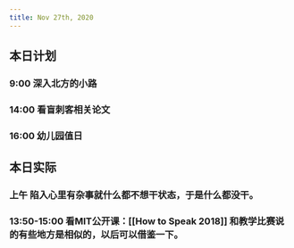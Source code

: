 ```yaml
---
title: Nov 27th, 2020
---
```


## 本日计划
### 9:00 深入北方的小路
### 14:00 看盲刺客相关论文
### 16:00 幼儿园值日
## 本日实际
### 上午 陷入心里有杂事就什么都不想干状态，于是什么都没干。
### 13:50-15:00 看MIT公开课：[[How to Speak 2018]] 和教学比赛说的有些地方是相似的，以后可以借鉴一下。
###
